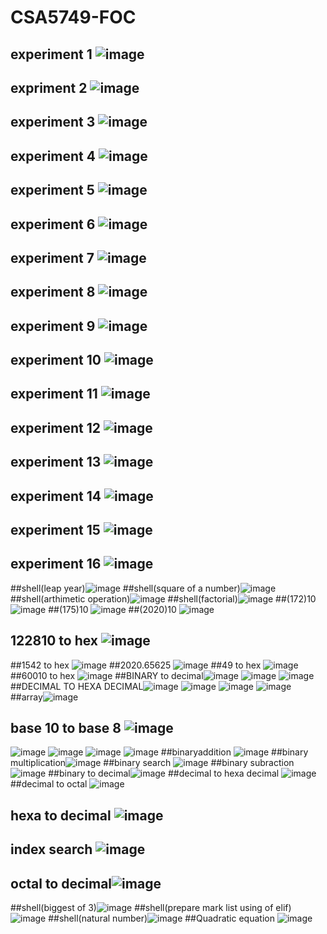 # CSA5749-FOC
## experiment 1 ![image](https://user-images.githubusercontent.com/122251759/217583651-4c74fbc6-c125-4df0-9554-3f0ffdd4a5ef.png)
## expriment 2 ![image](https://user-images.githubusercontent.com/122251759/217578151-a16768b8-dacf-43cd-ad0f-7e1148c468f1.png)
## experiment 3 ![image](https://user-images.githubusercontent.com/122251759/217578722-b0b6bcaa-2e7f-4e01-8a88-890abc42f7b4.png)
## experiment 4 ![image](https://user-images.githubusercontent.com/122251759/217579100-a316a541-1c90-483b-a055-dc07a675de1e.png)
## experiment 5 ![image](https://user-images.githubusercontent.com/122251759/217579456-4776d81d-bf80-4422-b35a-7e450bc0cfcc.png)
## experiment 6 ![image](https://user-images.githubusercontent.com/122251759/217824326-cb4d1066-84e2-4e84-8671-92f1ef00fdbd.png)
## experiment 7 ![image](https://user-images.githubusercontent.com/122251759/217580063-a666d2ef-f206-488c-a390-5130a6db0d73.png)
## experiment 8 ![image](https://user-images.githubusercontent.com/122251759/217580403-4643c969-8aa1-43ac-a3cc-6109e34b45ec.png)
## experiment 9 ![image](https://user-images.githubusercontent.com/122251759/217824568-4dd55589-37f8-46eb-bec7-2fe4309851fd.png)
## experiment 10 ![image](https://user-images.githubusercontent.com/122251759/217581045-11f817fb-a037-4774-8c91-9a212ac0a4b9.png)
## experiment 11 ![image](https://user-images.githubusercontent.com/122251759/217581466-ca095136-3384-4ff1-96f1-6985f924ba3e.png)
## experiment 12 ![image](https://user-images.githubusercontent.com/122251759/217581802-e9e72420-e234-480d-ae6c-f2583701009c.png)
## experiment 13 ![image](https://user-images.githubusercontent.com/122251759/217582131-3e277f05-92e4-4854-b5b5-1b538703862e.png)
## experiment 14 ![image](https://user-images.githubusercontent.com/122251759/217582500-3e581c72-d307-4f67-8623-0b3103a2edad.png)
## experiment 15 ![image](https://user-images.githubusercontent.com/122251759/217582812-1571ac30-99b9-4e4f-8eb3-002adc77e293.png)
## experiment 16 ![image](https://user-images.githubusercontent.com/122251759/217583287-2dbe1679-d575-47e5-86f9-42d8801b5463.png)
##shell(leap year)![image](https://user-images.githubusercontent.com/122251759/218032616-918d1c79-2603-4347-a46e-98bf33681df4.png)
##shell(square of a number)![image](https://user-images.githubusercontent.com/122251759/218032016-66c2bfdc-3851-42f1-a2f5-ae8ecac17687.png)
##shell(arthimetic operation)![image](https://user-images.githubusercontent.com/122251759/218032198-6ebf3910-1a89-47d6-aa7c-fd47b74a1dca.png)
##shell(factorial)![image](https://user-images.githubusercontent.com/122251759/217825942-5473efc3-da1b-4377-b914-bbce247082eb.png)
##(172)10 ![image](https://user-images.githubusercontent.com/122251759/217876472-31a69201-5b9e-49dc-8a34-1e3c4882cdb4.png)
##(175)10 ![image](https://user-images.githubusercontent.com/122251759/218001849-8ed5b2e3-1cdd-4b4c-b76f-6c704422b585.png)
##(2020)10 ![image](https://user-images.githubusercontent.com/122251759/218002079-4520873d-14f5-4c03-a59c-a6896f7eb355.png)
## 122810 to hex ![image](https://user-images.githubusercontent.com/122251759/217840268-fad71202-93b0-42ec-8013-06c69af9d325.png)
##1542 to hex ![image](https://user-images.githubusercontent.com/122251759/218002246-6ca0a3f9-c210-46f6-a3c9-7d32e3c05f73.png)
##2020.65625 ![image](https://user-images.githubusercontent.com/122251759/218002479-86a79d00-79b1-43c7-bfb4-359637fa60d5.png)
##49 to hex ![image](https://user-images.githubusercontent.com/122251759/218002652-27452c0b-16a8-41fd-b4b4-e301bd90f903.png)
##60010 to hex ![image](https://user-images.githubusercontent.com/122251759/218002861-73024640-1791-47b5-ba1f-d099387cc5b7.png)
##BINARY to decimal![image](https://user-images.githubusercontent.com/122251759/218003348-beb44b32-eb65-42b5-83d0-ebb52a4f1d1b.png)
![image](https://user-images.githubusercontent.com/122251759/218003432-04f0b425-c9ae-48a1-a991-8b8b080253ee.png)
![image](https://user-images.githubusercontent.com/122251759/218003523-474e7223-585e-46d0-990a-63f8e09f0e1b.png)
##DECIMAL TO HEXA DECIMAL![image](https://user-images.githubusercontent.com/122251759/218003844-51a6f3b2-846d-4147-8b3c-3aeb6ffc22bf.png)
![image](https://user-images.githubusercontent.com/122251759/218003976-9b6bd379-4448-4bf7-b261-c15417edaf4b.png)
![image](https://user-images.githubusercontent.com/122251759/218004087-450f0e18-4edc-445b-a03c-39c832796493.png)
![image](https://user-images.githubusercontent.com/122251759/218004166-03c1d031-bba4-46b6-b34a-53a09ad39843.png)
##array![image](https://user-images.githubusercontent.com/122251759/218004385-ad1c9fb3-2dd1-464f-8a56-03c1da912a00.png)
## base 10 to base 8 ![image](https://user-images.githubusercontent.com/122251759/218004581-1b816a94-d86f-4749-989a-5d6dfb326265.png)
![image](https://user-images.githubusercontent.com/122251759/218004675-97bcf660-8494-4c98-9120-34f9f4edee4c.png)
![image](https://user-images.githubusercontent.com/122251759/218004744-59a8e07b-bb19-413a-8f86-d32640dad192.png)
![image](https://user-images.githubusercontent.com/122251759/218004882-c21f7a3d-c898-4557-8a58-d303c1e9baff.png)
![image](https://user-images.githubusercontent.com/122251759/218005050-7f1ade69-eb27-47fe-9d28-2fd34fba7618.png)
##binaryaddition ![image](https://user-images.githubusercontent.com/122251759/218005400-8c8cd56c-2820-4335-b0c6-a4e50d61fa9f.png)
##binary multiplication![image](https://user-images.githubusercontent.com/122251759/218005568-538062b1-a900-482c-8b60-ebcc1980efc7.png)
##binary search ![image](https://user-images.githubusercontent.com/122251759/218005760-f8f70c13-6594-4da0-bccf-68dfa89fa629.png)
##binary subraction![image](https://user-images.githubusercontent.com/122251759/217845068-dfa5ab85-bf3e-4399-abbc-503b41ca38e1.png)
##binary to decimal![image](https://user-images.githubusercontent.com/122251759/218005943-45f32250-e71d-4233-ad2d-99c3a651e62d.png)
##decimal to hexa decimal ![image](https://user-images.githubusercontent.com/122251759/218006077-7eb47f46-a36e-4c48-a557-28b6c3143edf.png)
##decimal to octal ![image](https://user-images.githubusercontent.com/122251759/218006217-7223eedf-9dad-42ec-9781-e90675a3fcee.png)
## hexa to decimal ![image](https://user-images.githubusercontent.com/122251759/218006385-711c3c1d-948a-4bc7-a467-20413a96f90f.png)
## index search ![image](https://user-images.githubusercontent.com/122251759/218006644-82a66adb-e45f-4d5a-9b21-e85c088df4dc.png)
## octal to decimal![image](https://user-images.githubusercontent.com/122251759/218006858-ef0dbf51-e9b9-4154-8a4f-6fd53aeea50b.png)
##shell(biggest of 3)![image](https://user-images.githubusercontent.com/122251759/218032469-062f8bd4-83f4-4a46-8cdd-f22b0b067f2f.png)
##shell(prepare mark list using of elif)![image](https://user-images.githubusercontent.com/122251759/218032959-e8dc0a7e-2b73-4caf-a2bf-187354800609.png)
##shell(natural number)![image](https://user-images.githubusercontent.com/122251759/218035876-4ef27ae2-c360-4b8a-bf23-a57d535304f1.png)
##Quadratic equation ![image](https://user-images.githubusercontent.com/122251759/218036545-1be6a8b7-54e5-49e9-816e-cfa46c7cc053.png)






